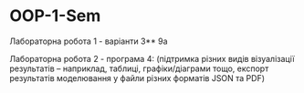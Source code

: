 # OOP-1-Sem
Лабораторна робота 1 - варіанти 3** 9a 

Лабораторна робота 2 - програма 4: (підтримка різних видів візуалізації результатів – наприклад, таблиці, графіки/діаграми тощо, експорт результатів моделювання у файли різних форматів JSON та PDF)

